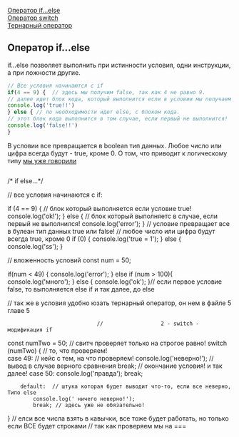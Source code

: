 [Оператор if...else]()<br>
[Оператор switch]()<br>
[Тернарный оператор]()<br>


## <a name ='if'> Оператор if...else </a> 
if...else позволяет выполнить при истинности условия, одни инструкции, а при ложности другие.
```javaScript
// Все условия начинаются с if
if(4 == 9) {  // здесь мы получим false, так как 4 не равно 9.
// далее идет блок кода, который выполнится если в условии мы получаем true.
console.log('true!!')
} else { // по необходимости идет else, с блоком кода.
// этот блок кода выполнится в том случае, если первый не выполнится!
console.log('false!!')
}
```
В условии все превращается в boolean тип данных. Любое число или цифра всегда будут - true, кроме 0. О том, что приводит к логическому типу [мы уже говорили](https://github.com/Aquariids/MyJS/blob/main/app/Programming/Basic%20js/Data%20types%20and%20dynamic%20typing.md#3boolean)
```

```
/* if else...*/

// все условия начинаются с if:

if (4 == 9) {
    // блок который выполняется если условие true!
    console.log('ok!');
} else {
    // блок который выполняетс в случае, если первый не выполнился!
    console.log('error');
}
// условие превращает все в булеан тип данных true или false!
// любое число или цифра будут всегда true, кроме 0 
if (0) {
    console.log('true = 1');
} else {
    console.log('ss');
}

// вложенность условий
const num = 50;

if(num < 49) {
console.log('error');
} else if (num > 100){
    console.log('много');
} else {
    console.log('ok');
}// если первое условие false, то выполняется  else if и так далее, до else

// так же в условия удобно юзать тернарный оператор,  он нем в файле 5 главе 5






                                //                  2 - switch - модификация if
const numTwo = 50;
// свитч проверяет только на строгое равно!
switch (numTwo) {  // то, что проверяем!  
    case 49: // кейс с тем, на что проверяем!
        console.log('неверно!'); // вывод в случае верного сравнения
        break; // окончание условия! и так далее!
    case 50:
        console.log('правда');
        break;
    
        default:  // штука которая будет выводит что-то, если все неверно, Типо else
            console.log(' ничего неверно!');
            break; // здесь уже не обязательно!
}   // елси все числа взять в кавычки, все тоже будет работать, но только если ВСЕ будет строками
    // так как проверяем мы на ===
